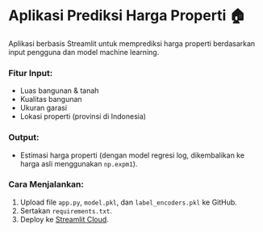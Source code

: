 # Aplikasi Prediksi Harga Properti 🏠

Aplikasi berbasis Streamlit untuk memprediksi harga properti berdasarkan input pengguna dan model machine learning.

### Fitur Input:
- Luas bangunan & tanah
- Kualitas bangunan
- Ukuran garasi
- Lokasi properti (provinsi di Indonesia)

### Output:
- Estimasi harga properti (dengan model regresi log, dikembalikan ke harga asli menggunakan `np.expm1`).

### Cara Menjalankan:
1. Upload file `app.py`, `model.pkl`, dan `label_encoders.pkl` ke GitHub.
2. Sertakan `requirements.txt`.
3. Deploy ke [Streamlit Cloud](https://streamlit.io/cloud).
